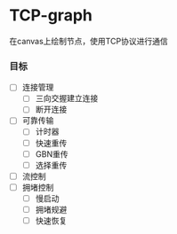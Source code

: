 # TCP-graph
在canvas上绘制节点，使用TCP协议进行通信

### 目标
- [ ] 连接管理
  - [ ] 三向交握建立连接
  - [ ] 断开连接
- [ ] 可靠传输
  - [ ] 计时器
  - [ ] 快速重传
  - [ ] GBN重传
  - [ ] 选择重传
- [ ] 流控制
- [ ] 拥堵控制
  - [ ] 慢启动
  - [ ] 拥堵规避
  - [ ] 快速恢复